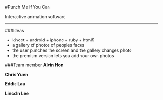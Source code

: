 #Punch Me If You Can

Interactive animation software

---


###Ideas
* kinect + android + iphone + ruby + html5
* a gallery of photos of peoples faces
* the user punches the screen and the gallery changes photo
* the premium version lets you add your own photos

###Team member
**Alvin Hon**

**Chris Yuen**

**Eddie Lau**

**Lincoln Lee**



